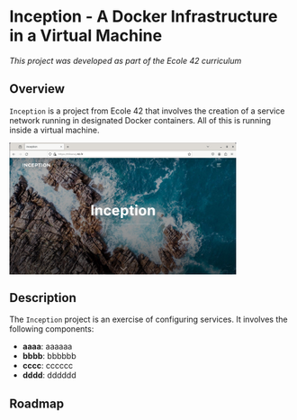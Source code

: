 # Inception - A Docker Infrastructure in a Virtual Machine

*This project was developed as part of the Ecole 42 curriculum*

## Overview

`Inception` is a project from Ecole 42 that involves the creation of a service network running in designated Docker containers. All of this is running inside a virtual machine.

<img src="imgs/inception.png" width="80%" align="center">

## Description

The `Inception` project is an exercise of configuring services. It involves the following components:

- **aaaa**: aaaaaa
- **bbbb**: bbbbbb
- **cccc**: cccccc
- **dddd**: dddddd

## Roadmap
